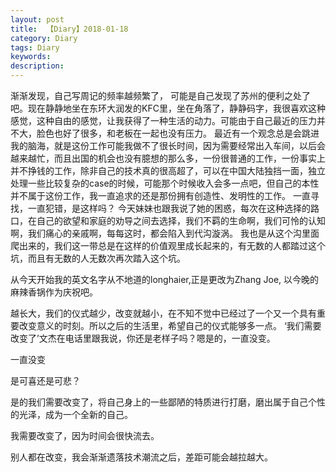 ```yaml
---
layout: post
title:  【Diary】2018-01-18
category: Diary
tags: Diary
keywords:
description:
---
```


渐渐发现，自己写周记的频率越频繁了， 可能是自己发现了苏州的便利之处了吧。现在静静地坐在东环大润发的KFC里，坐在角落了，静静码字，我很喜欢这种感觉，这种自由的感觉，让我获得了一种生活的动力。可能由于自己最近的压力并不大，脸色也好了很多，和老板在一起也没有压力。
最近有一个观念总是会跳进我的脑海，就是这份工作可能我做不了很长时间，因为需要经常出入车间，以后会越来越忙，而且出国的机会也没有臆想的那么多，一份很普通的工作，一份事实上并不挣钱的工作，除非自己的技术真的很高超了，可以在中国大陆独挡一面，独立处理一些比较复杂的case的时候，可能那个时候收入会多一点吧，但自己的本性并不属于这份工作，我一直追求的还是那份拥有创造性、发明性的工作。
一直寻找，一直犯错，是这样吗？
今天妹妹也跟我说了她的困惑，每次在这种选择的路口，在自己的欲望和家庭的劝导之间去选择，我们不羁的生命啊，我们可怜的认知啊，我们痛心的亲戚啊，每每这时，都会陷入到代沟漩涡。
我也是从这个沟里面爬出来的，我们这一带总是在这样的价值观里成长起来的，有无数的人都踏过这个坑，而且有无数的人无数次再次踏入这个坑。

从今天开始我的英文名字从不地道的longhaier,正是更改为Zhang Joe, 以今晚的麻辣香锅作为庆祝吧。

越长大，我们的仪式越少，改变就越小，在不知不觉中已经过了一个又一个具有重要改变意义的时刻。所以之后的生活里，希望自己的仪式能够多一点。 ‘我们需要改变了’文杰在电话里跟我说，你还是老样子吗？嗯是的，一直没变。

一直没变

是可喜还是可悲？

是的我们需要改变了，将自己身上的一些鄙陋的特质进行打磨，磨出属于自己个性的光泽，成为一个全新的自己。

我需要改变了，因为时间会很快流去。

别人都在改变，我会渐渐遗落技术潮流之后，差距可能会越拉越大。




